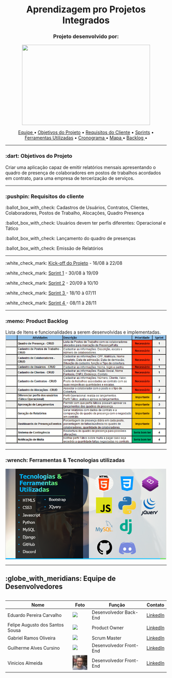 <h1 align="center">Aprendizagem pro Projetos Integrados</h1>

<h3 align="center">Projeto desenvolvido por:</h3>
<p align="center">
<img src="https://github.com/UniversalDevs/Projeto_API/blob/main/Imagens/LogoUniversalDevs.jpg" width="400" height="250" align="center"/>
</p>  

<p align="center">
  <a href ="https://github.com/UniversalDevs/Projeto_API/blob/main/README.md#globe_with_meridians-equipe-de-desenvolvedores"> Equipe </a>  •
  <a href ="https://github.com/UniversalDevs/Projeto_API/blob/main/README.md#-dart-objetivos-do-projeto"> Objetivos do Projeto</a>  • 
  <a href ="https://github.com/UniversalDevs/Projeto_API/blob/main/README.md#pushpin-requisitos-do-cliente"> Requisitos do Cliente</a>  • 
  <a href ="https://github.com/UniversalDevs/Projeto_API/blob/main/README.md#arrows_counterclockwise-sprints"> Sprints</a>  • 
   <a href ="https://github.com/UniversalDevs/Projeto_API/blob/main/README.md#wrench-ferramentas--tecnologias-utilizadas"> Ferramentas Utilizadas</a>  • 
  <a href ="https://github.com/UniversalDevs/Projeto_API/blob/main/README.md#spiral_calendar-cronograma-sprints"> Cronograma </a>  • 
  <a href =""> Mapa </a>  • 
  <a href =""> Backlog </a>  • 
</p>
<hr>
<h3> :dart: Objetivos do Projeto</h2>
<p>Criar uma aplicação capaz de emitir relatórios mensais apresentando o quadro de presença de colaboradores em postos de trabalhos acordados em contrato, para uma empresa de tercerização de serviços. </p>
<hr>

<h3>:pushpin: Requisitos do cliente</h3>
<p>:ballot_box_with_check: Cadastros de Usuários, Contratos, Clientes, Colaboradores, Postos de Trabalho, Alocações, Quadro Presença</p>
<p>:ballot_box_with_check: Usuários devem ter perfis diferentes: Operacional e Tático</p>
<p>:ballot_box_with_check: Lançamento do quadro de presenças</p>
<p>:ballot_box_with_check: Emissão de Relatórios</p>

<hr>
<p>:white_check_mark: <a href="">Kick-off do Projeto</a> - 16/08 à 22/08</p>
<p>:white_check_mark: <a href="">Sprint 1</a> - 30/08 à 19/09</p>
<p>:white_check_mark: <a href="">Sprint 2</a> - 20/09 à 10/10</p>
<p>:white_check_mark: <a href="">Sprint 3 </a> - 18/10 à 07/11</p>
<p>:white_check_mark: <a href="">Sprint 4 </a> - 08/11 à 28/11</p>
<hr>
<h3>:memo: Product Backlog</h3>
<p>Lista de Itens e funcionalidades a serem desenvolvidas e implementadas.
<img src="https://github.com/gbrramos/API_ADS_2021_2/blob/main/Documentacao/BacklogProduto.PNG">


<hr>
<h3>:wrench: Ferramentas & Tecnologias utilizadas</h3>
<img src="https://github.com/gbrramos/API_ADS_2021_2/blob/main/Documentacao/FerramentasUtilizadasAPI.PNG"/>
<hr>


<h2>:globe_with_meridians: Equipe de Desenvolvedores</h2>
  <table align="left">
    <thead>
      <th>Nome</th>
      <th>Foto</th>
      <th>Função</th>
      <th>Contato</th>
    </thead>
    <tbody>
     <tr>
      <td>Eduardo Pereira Carvalho</tb>
        <td>
          <img src= "https://github.com/UniversalDevs/Projeto_API/blob/main/Imagens/Fotos%20Equipe/Eduardo.jpeg?raw=true" width="50px">
        </td>
      <td>Desenvolvedor Back-End</td>
      <td><a href="https://www.linkedin.com/in/eduardo-carvalho-0a1411213/">LinkedIn</a></td>
     </tr>
     <tr>
      <td>Felipe Augusto dos Santos Sousa</tb>
        <td>
          <img src= "https://github.com/UniversalDevs/Projeto_API/blob/main/Imagens/Fotos%20Equipe/Felipe.jpg?raw=true" width="50px">
        </td>
        <td>Product Owner</td>
        <td><a href="https://www.linkedin.com/in/felipe-s-89938418a/">LinkedIn</a></td>
     </tr>
     <tr>
      <td>Gabriel Ramos Oliveira</tb>
        <td>
          <img src= "https://github.com/UniversalDevs/Projeto_API/blob/main/Imagens/Fotos%20Equipe/Ramos.jpeg?raw=true" width="50px">
        </td>
        <td>Scrum Master</td>
        <td><a href="https://www.linkedin.com/in/gabriel-ramos-b845581a3/">LinkedIn</a></td>
     </tr>
     <tr>
     <tr>
      <td>Guilherme Alves Cursino</tb>
        <td>
          <img src= "https://github.com/UniversalDevs/Projeto_API/blob/main/Imagens/Fotos%20Equipe/Guilherme.PNG?raw=true" width="50px">
        </td>
        <td>Desenvolvedor Front-End</td>
        <td><a href="https://www.linkedin.com/in/guilherme-cursino-679410213/">LinkedIn</a></td>
     </tr>
           <td>Vinicios Almeida</tb>
        <td>
          <img src= "https://github.com/gbrramos/API_ADS_2021_2/blob/main/Documentacao/Fotos%20Equipe/vinicios.jpeg" width="50px">
        </td>
        <td>Desenvolvedor Front-End</td>
        <td><a href="">LinkedIn</a></td>
     </tr>
    </tbody>
  </table>
  
